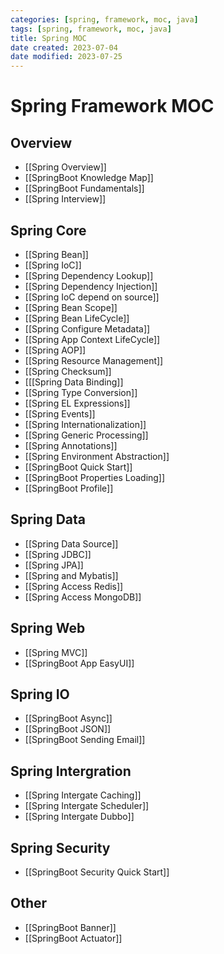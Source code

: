 ```yaml
---
categories: [spring, framework, moc, java]
tags: [spring, framework, moc, java]
title: Spring MOC
date created: 2023-07-04
date modified: 2023-07-25
---
```


# Spring Framework MOC

## Overview

- [[Spring Overview]]
- [[SpringBoot Knowledge Map]]
- [[SpringBoot Fundamentals]]
- [[Spring Interview]]

## Spring Core

- [[Spring Bean]]
- [[Spring IoC]]
- [[Spring Dependency Lookup]]
- [[Spring Dependency Injection]]
- [[Spring IoC depend on source]]
- [[Spring Bean Scope]]
- [[Spring Bean LifeCycle]]
- [[Spring Configure Metadata]]
- [[Spring App Context LifeCycle]]
- [[Spring AOP]]
- [[Spring Resource Management]]
- [[Spring Checksum]]
- [[[Spring Data Binding]]
- [[Spring Type Conversion]]
- [[Spring EL Expressions]]
- [[Spring Events]]
- [[Spring Internationalization]]
- [[Spring Generic Processing]]
- [[Spring Annotations]]
- [[Spring Environment Abstraction]]
- [[SpringBoot Quick Start]]
- [[SpringBoot Properties Loading]]
- [[SpringBoot Profile]]

## Spring Data

- [[Spring Data Source]]
- [[Spring JDBC]]
- [[Spring JPA]]
- [[Spring and Mybatis]]
- [[Spring Access Redis]]
- [[Spring Access MongoDB]]

## Spring Web

- [[Spring MVC]]
- [[SpringBoot App EasyUI]]

## Spring IO

- [[SpringBoot Async]]
- [[SpringBoot JSON]]
- [[SpringBoot Sending Email]]

## Spring Intergration

- [[Spring Intergate Caching]]
- [[Spring Intergate Scheduler]]
- [[Spring Intergate Dubbo]]

## Spring Security

- [[SpringBoot Security Quick Start]]

## Other

- [[SpringBoot Banner]]
- [[SpringBoot Actuator]]
